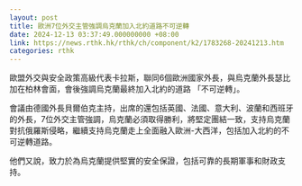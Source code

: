 ```yaml
---
layout: post
title: 歐洲7位外交主管強調烏克蘭加入北約道路不可逆轉
date: 2024-12-13 03:37:49.000000000 +08:00
link: https://news.rthk.hk/rthk/ch/component/k2/1783268-20241213.htm
categories: rthk
---
```


歐盟外交與安全政策高級代表卡拉斯，聯同6個歐洲國家外長，與烏克蘭外長瑟比加在柏林會面，會後強調烏克蘭最終加入北約的道路 「不可逆轉」。

會議由德國外長貝爾伯克主持，出席的還包括英國、法國、意大利、波蘭和西班牙的外長，7位外交主管強調，烏克蘭必須取得勝利，將堅定團結一致，支持烏克蘭對抗俄羅斯侵略，繼續支持烏克蘭走上全面融入歐洲-大西洋，包括加入北約的不可逆轉道路。

他們又說，致力於為烏克蘭提供堅實的安全保證，包括可靠的長期軍事和財政支持。

